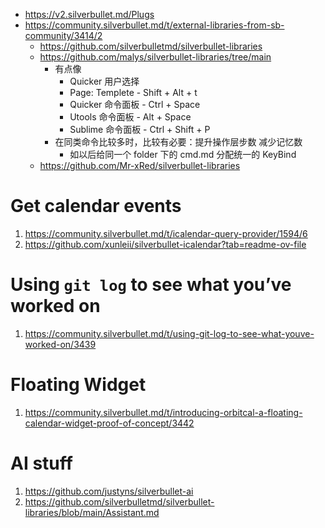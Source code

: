 
- https://v2.silverbullet.md/Plugs
- https://community.silverbullet.md/t/external-libraries-from-sb-community/3414/2
  - https://github.com/silverbulletmd/silverbullet-libraries
  - https://github.com/malys/silverbullet-libraries/tree/main
    - 有点像
      - Quicker 用户选择
      - Page: Templete   - Shift + Alt + t
      - Quicker 命令面板 - Ctrl + Space
      - Utools 命令面板  - Alt + Space
      - Sublime 命令面板 - Ctrl + Shift + P
    - 在同类命令比较多时，比较有必要：提升操作层步数 减少记忆数
      - 如以后给同一个 folder 下的 cmd.md 分配统一的 KeyBind
  - https://github.com/Mr-xRed/silverbullet-libraries

# Get calendar events

1. https://community.silverbullet.md/t/icalendar-query-provider/1594/6
2. https://github.com/xunleii/silverbullet-icalendar?tab=readme-ov-file

# Using `git log` to see what you’ve worked on

1. https://community.silverbullet.md/t/using-git-log-to-see-what-youve-worked-on/3439

# Floating Widget

1. https://community.silverbullet.md/t/introducing-orbitcal-a-floating-calendar-widget-proof-of-concept/3442

# AI stuff

1. https://github.com/justyns/silverbullet-ai
2. https://github.com/silverbulletmd/silverbullet-libraries/blob/main/Assistant.md
